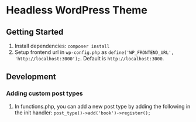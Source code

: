 # Headless WordPress Theme

## Getting Started

1. Install dependencies: `composer install`
2. Setup frontend url in `wp-config.php` as `define('WP_FRONTEND_URL', 'http://localhost:3000');`. Default is `http://localhost:3000`.

## Development
### Adding custom post types
1. In functions.php, you can add a new post type by adding the following in the init handler: `post_type()->add('book')->register();`
